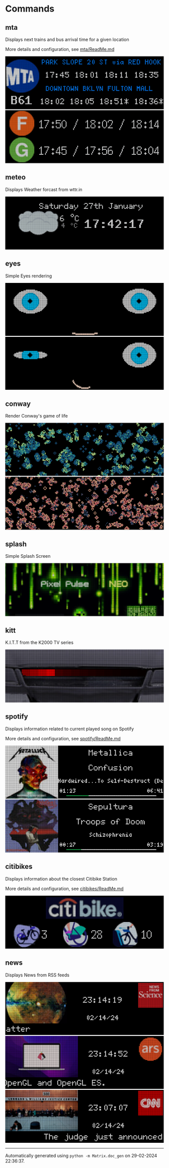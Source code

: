 # Commands

## mta

Displays next trains and bus arrival time for a given location


More details and configuration, see [mta/ReadMe.md](mta/ReadMe.md)

<img src="screenshots/mta2.gif"/>

<img src="screenshots/mta1.gif"/>

## meteo

Displays Weather forcast from wttr.in

<img src="screenshots/meteo1.gif"/>

## eyes

Simple Eyes rendering

<img src="screenshots/eyes1.png"/>

<img src="screenshots/eyes2.png"/>

## conway

Render Conway's game of life

<img src="screenshots/conway2.png"/>

<img src="screenshots/conway1.gif"/>

## splash

Simple Splash Screen

<img src="screenshots/splash1.png"/>

## kitt

K.I.T.T from the K2000 TV series

<img src="screenshots/kitt1.png"/>

## spotify

Displays information related to current played song on Spotify


More details and configuration, see [spotify/ReadMe.md](spotify/ReadMe.md)

<img src="screenshots/spotify2.png"/>

<img src="screenshots/spotify1.png"/>

## citibikes

Displays information about the closest Citibike Station


More details and configuration, see [citibikes/ReadMe.md](citibikes/ReadMe.md)

<img src="screenshots/citibikes.gif"/>

## news

Displays News from RSS feeds

<img src="screenshots/news2.png"/>

<img src="screenshots/news1.png"/>

<img src="screenshots/news3.png"/>
<br/><hr/>

Automatically generated using `python -m Matrix.doc_gen` on 29-02-2024 22:36:37.